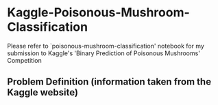# Kaggle-Poisonous-Mushroom-Classification
Please refer to `poisonous-mushroom-classification' notebook for my submission to Kaggle's 'Binary Prediction of Poisonous Mushrooms' Competition

## Problem Definition (information taken from the Kaggle website)

